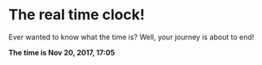 # The real time clock!

Ever wanted to know what the time is? Well, your journey is about to end!

**The time is Nov 20, 2017, 17:05**